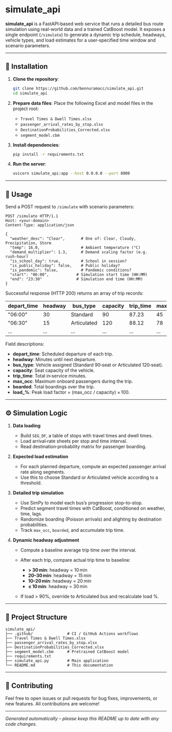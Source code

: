 # simulate_api

**simulate\_api** is a FastAPI‑based web service that runs a detailed bus route simulation using real-world data and a trained CatBoost model. It exposes a single endpoint (`/simulate`) to generate a dynamic trip schedule, headways, vehicle types, and load estimates for a user‑specified time window and scenario parameters.

---

## 🚀 Installation

1. **Clone the repository**:

   ```bash
   git clone https://github.com/bennuramacc/simulate_api.git
   cd simulate_api
   ```

2. **Prepare data files**: Place the following Excel and model files in the project root:

   * `Travel Times & Dwell Times.xlsx`
   * `passenger_arrival_rates_by_stop.xlsx`
   * `DestinationProbabilities_Corrected.xlsx`
   * `segment_model.cbm`

3. **Install dependencies**:

   ```bash
   pip install -r requirements.txt
   ```

4. **Run the server**:

   ```bash
   uvicorn simulate_api:app --host 0.0.0.0 --port 8000
   ```

---

## 🔧 Usage

Send a POST request to `/simulate` with scenario parameters:

```http
POST /simulate HTTP/1.1
Host: <your-domain>
Content-Type: application/json

{
  "weather_desc": "Clear",       # One of: Clear, Cloudy, Precipitation, Storm
  "temp": 16.0,                  # Ambient temperature (°C)
  "demand_multiplier": 1.3,      # Demand scaling factor (e.g. rush‑hour)
  "is_school_day": true,         # School in session?
  "is_public_holiday": false,    # Public holiday?
  "is_pandemic": false,          # Pandemic conditions?
  "start": "06:00",            # Simulation start time (HH:MM)
  "end": "23:30"               # Simulation end time (HH:MM)
}
```

Successful response (HTTP 200) returns an array of trip records:

| depart\_time | headway | bus\_type   | capacity | trip\_time | max\_occ | boarded | load\_% |
| ------------ | ------- | ----------- | -------- | ---------- | -------- | ------- | ------- |
| "06:00"      | 30      | Standard    | 90       | 87.23      | 45       | 67      | 74.44   |
| "06:30"      | 15      | Articulated | 120      | 88.12      | 78       | 102     | 65.00   |
| ...          | ...     | ...         | ...      | ...        | ...      | ...     | ...     |

Field descriptions:

* **depart\_time**: Scheduled departure of each trip.
* **headway**: Minutes until next departure.
* **bus\_type**: Vehicle assigned (Standard 90‑seat or Articulated 120‑seat).
* **capacity**: Seat capacity of the vehicle.
* **trip\_time**: Total in‑service minutes.
* **max\_occ**: Maximum onboard passengers during the trip.
* **boarded**: Total boardings over the trip.
* **load\_%**: Peak load factor = (max\_occ / capacity) × 100.

---

## ⚙️ Simulation Logic

1. **Data loading**

   * Build `SEG_DF`, a table of stops with travel times and dwell times.
   * Load arrival‐rate sheets per stop and time interval.
   * Read destination‐probability matrix for passenger boarding.

2. **Expected load estimation**

   * For each planned departure, compute an expected passenger arrival rate along segments.
   * Use this to choose Standard or Articulated vehicle according to a threshold.

3. **Detailed trip simulation**

   * Use SimPy to model each bus’s progression stop-to-stop.
   * Predict segment travel times with CatBoost, conditioned on weather, time, lags.
   * Randomize boarding (Poisson arrivals) and alighting by destination probabilities.
   * Track `max_occ`, `boarded`, and accumulate trip time.

4. **Dynamic headway adjustment**

   * Compute a baseline average trip time over the interval.
   * After each trip, compare actual trip time to baseline:

     * **> 30 min**: headway = 10 min
     * **20–30 min**: headway = 15 min
     * **10–20 min**: headway = 20 min
     * **≤ 10 min**: headway = 30 min
   * If load > 90%, override to Articulated bus and recalculate load %.

---

## 📁 Project Structure

```
simulate_api/
├── .github/               # CI / GitHub Actions workflows
├── Travel Times & Dwell Times.xlsx
├── passenger_arrival_rates_by_stop.xlsx
├── DestinationProbabilities_Corrected.xlsx
├── segment_model.cbm      # Pretrained CatBoost model
├── requirements.txt
├── simulate_api.py        # Main application
└── README.md              # This documentation
```

---

## 🤝 Contributing

Feel free to open issues or pull requests for bug fixes, improvements, or new features. All contributions are welcome!

---

*Generated automatically – please keep this README up to date with any code changes.*
